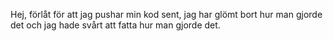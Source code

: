 Hej, förlåt för att jag pushar min kod sent, jag har glömt bort hur man gjorde det och jag hade svårt att fatta hur man gjorde det.

